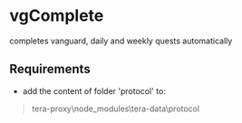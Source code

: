 # vgComplete
completes vanguard, daily and weekly quests automatically

## Requirements
- add the content of folder 'protocol' to:
> tera-proxy\node_modules\tera-data\protocol
